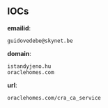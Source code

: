 
## IOCs

__emailid__:

```text
guidovedebe@skynet.be
```
__domain__:

```text
istandyjeno.hu
oraclehomes.com
```
__url__:

```text
oraclehomes.com/cra_ca_service
```
